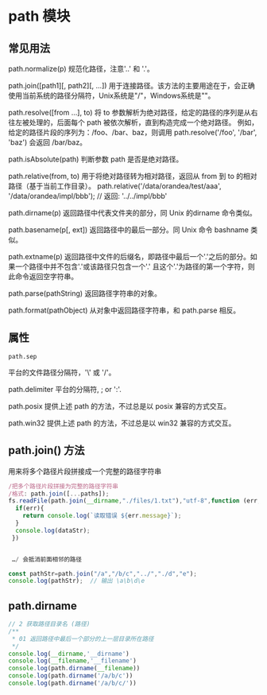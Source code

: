 # path 模块

## 常见用法
path.normalize(p)
规范化路径，注意'..' 和 '.'。

path.join([path1][, path2][, ...])
用于连接路径。该方法的主要用途在于，会正确使用当前系统的路径分隔符，Unix系统是"/"，Windows系统是"\"。

path.resolve([from ...], to)
将 to 参数解析为绝对路径，给定的路径的序列是从右往左被处理的，后面每个 path 被依次解析，直到构造完成一个绝对路径。 例如，给定的路径片段的序列为：/foo、/bar、baz，则调用 path.resolve('/foo', '/bar', 'baz') 会返回 /bar/baz。

path.isAbsolute(path)
判断参数 path 是否是绝对路径。

path.relative(from, to)
用于将绝对路径转为相对路径，返回从 from 到 to 的相对路径（基于当前工作目录）。
path.relative('/data/orandea/test/aaa', '/data/orandea/impl/bbb');
// 返回: '../../impl/bbb'

path.dirname(p)
返回路径中代表文件夹的部分，同 Unix 的dirname 命令类似。

path.basename(p[, ext])
返回路径中的最后一部分。同 Unix 命令 bashname 类似。

path.extname(p)
返回路径中文件的后缀名，即路径中最后一个'.'之后的部分。如果一个路径中并不包含'.'或该路径只包含一个'.' 且这个'.'为路径的第一个字符，则此命令返回空字符串。

path.parse(pathString)
返回路径字符串的对象。

path.format(pathObject)
从对象中返回路径字符串，和 path.parse 相反。


## 属性
	path.sep
平台的文件路径分隔符，'\\' 或 '/'。

path.delimiter
平台的分隔符, ; or ':'.

path.posix
提供上述 path 的方法，不过总是以 posix 兼容的方式交互。

path.win32
提供上述 path 的方法，不过总是以 win32 兼容的方式交互。

## path.join() 方法
用来将多个路径片段拼接成一个完整的路径字符串
```js
/把多个路径片段拼接为完整的路径字符串
/格式: path.join([...paths]);
fs.readFile(path.join(__dirname,"./files/1.txt"),"utf-8",function (err,dataStr) { 
  if(err){
    return console.log(`读取错误 ${err.message}`);
  }
  console.log(dataStr);
 })


​ …/ 会抵消前面相邻的路径

const pathStr=path.join("/a","/b/c","../","./d","e");
console.log(pathStr);  // 输出 \a\b\d\e
```
## path.dirname
```js
// 2 获取路径目录名 (路径)
/**
 * 01 返回路径中最后一个部分的上一层目录所在路径
 */
console.log(__dirname,'__dirname')
console.log(__filename,'__filename')
console.log(path.dirname(__filename))
console.log(path.dirname('/a/b/c'))
console.log(path.dirname('/a/b/c/'))
```


